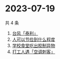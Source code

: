 # 2023-07-19

共 4 条

<!-- BEGIN -->
<!-- 最后更新时间 Wed Jul 19 2023 04:09:51 GMT+0800 (China Standard Time) -->

1. [台风「泰利」](https://www.zhihu.com/search?q=台风「泰利」)
1. [人可以节俭到什么程度](https://www.zhihu.com/search?q=人可以节俭到什么程度)
1. [学校食堂吃出胶制异物](https://www.zhihu.com/search?q=学校食堂吃出胶制异物)
1. [打工人遇「空调刺客」](https://www.zhihu.com/search?q=打工人遇「空调刺客」)

<!-- END -->
